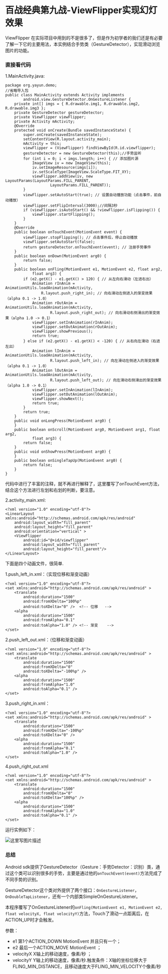 # 百战经典第九战-ViewFlipper实现幻灯效果

ViewFlipper 在实际项目中用到的不是很多了，但是作为初学者的我们还是有必要了解一下它的主要用法，本实例结合手势类（GestureDetector），实现滑动浏览图片的功能。

### 直接看代码

1.MainActivity.java:

```
package org.yayun.demo;  
//省略导入包
public class MainActivity extends Activity implements  
        android.view.GestureDetector.OnGestureListener {  
    private int[] imgs = { R.drawable.img1, R.drawable.img2, R.drawable.img3 };  
    private GestureDetector gestureDetector;  
    private ViewFlipper viewFlipper;  
    private Activity mActivity;  
    @Override  
    protected void onCreate(Bundle savedInstanceState) {  
        super.onCreate(savedInstanceState);  
        setContentView(R.layout.activity_main);  
        mActivity = this;  
        viewFlipper = (ViewFlipper) findViewById(R.id.viewflipper);  
        gestureDetector = new GestureDetector(this);//手势监听  
        for (int i = 0; i < imgs.length; i++) { // 添加图片源  
            ImageView iv = new ImageView(this);  
            iv.setImageResource(imgs[i]);  
            iv.setScaleType(ImageView.ScaleType.FIT_XY);  
            viewFlipper.addView(iv, new LayoutParams(LayoutParams.FILL_PARENT,  
                    LayoutParams.FILL_PARENT));  
        }  
        viewFlipper.setAutoStart(true); // 设置自动播放功能（点击事件，前自动播放）  
        viewFlipper.setFlipInterval(3000);//间隔3秒  
        if (viewFlipper.isAutoStart() && !viewFlipper.isFlipping()) {  
            viewFlipper.startFlipping();  
        }  
    }  
    @Override  
    public boolean onTouchEvent(MotionEvent event) {  
        viewFlipper.stopFlipping(); // 点击事件后，停止自动播放  
        viewFlipper.setAutoStart(false);  
        return gestureDetector.onTouchEvent(event); // 注册手势事件  
    }  
    public boolean onDown(MotionEvent arg0) {  
        return false;  
    }  
    public boolean onFling(MotionEvent e1, MotionEvent e2, float arg2,  
            float arg3) {  
        if (e2.getX() - e1.getX() > 120) { // 从左向右滑动（左进右出）  
            Animation rInAnim = AnimationUtils.loadAnimation(mActivity,  
                R.layout.push_right_in); // 向右滑动左侧进入的渐变效果（alpha 0.1 -> 1.0）  
            Animation rOutAnim = AnimationUtils.loadAnimation(mActivity,  
                    R.layout.push_right_out); // 向右滑动右侧滑出的渐变效果（alpha 1.0 -> 0.1）  
            viewFlipper.setInAnimation(rInAnim);  
            viewFlipper.setOutAnimation(rOutAnim);  
            viewFlipper.showPrevious();  
            return true;  
        } else if (e2.getX() - e1.getX() < -120) { // 从右向左滑动（右进左出）  
            Animation lInAnim = AnimationUtils.loadAnimation(mActivity,  
                    R.layout.push_left_in); // 向左滑动左侧进入的渐变效果（alpha 0.1 -> 1.0）  
            Animation lOutAnim = AnimationUtils.loadAnimation(mActivity,  
                    R.layout.push_left_out); // 向左滑动右侧滑出的渐变效果（alpha 1.0 -> 0.1）  
            viewFlipper.setInAnimation(lInAnim);  
            viewFlipper.setOutAnimation(lOutAnim);  
            viewFlipper.showNext();  
            return true;  
        }  
        return true;  
    }  
    public void onLongPress(MotionEvent arg0) {  
    }  
    public boolean onScroll(MotionEvent arg0, MotionEvent arg1, float arg2,  
            float arg3) {  
        return false;  
    }  
    public void onShowPress(MotionEvent arg0) {  
    }  
    public boolean onSingleTapUp(MotionEvent arg0) {  
        return false;  
    }  
} 
```

代码中进行了丰富的注释，就不再进行解释了，这里覆写了onTouchEvent方法，结合这个方法进行左划和右划的判断，要注意。

2.activity_main.xml:

```
<?xml version="1.0" encoding="utf-8"?>    
<LinearLayout xmlns:android="http://schemas.android.com/apk/res/android"    
    android:layout_width="fill_parent"    
    android:layout_height="fill_parent"    
    android:orientation="vertical" >    
    <ViewFlipper    
        android:id="@+id/viewflipper"    
        android:layout_width="fill_parent"    
        android:layout_height="fill_parent"/>    
</LinearLayout>  
```

下面是四个动画文件，很简单.

1.push_left_in.xml：（实现位移和渐变动画）

```
<?xml version="1.0" encoding="utf-8"?>      
<set xmlns:android="http://schemas.android.com/apk/res/android" >      
    <translate      
        android:duration="1500"      
        android:fromXDelta="100%p"      
        android:toXDelta="0" />  <!-- 位移   -->  
    <alpha      
        android:duration="1500"      
        android:fromAlpha="0.1"      
        android:toAlpha="1.0" /> <!-- 渐变    -->  
</set>   
```

2.push_left_out.xml：（位移和渐变动画）

```
<?xml version="1.0" encoding="utf-8"?>      
<set xmlns:android="http://schemas.android.com/apk/res/android" >      
    <translate      
        android:duration="1500"      
        android:fromXDelta="0"      
        android:toXDelta="-100%p" />      
    <alpha      
        android:duration="1500"      
        android:fromAlpha="1.0"      
        android:toAlpha="0.1" />      
</set>  
```

3.push_right_in.xml：

```
<?xml version="1.0" encoding="utf-8"?>      
<set xmlns:android="http://schemas.android.com/apk/res/android" >      
    <translate      
        android:duration="1500"      
        android:fromXDelta="-100%p"      
        android:toXDelta="0" />      
    <alpha      
        android:duration="1500"      
        android:fromAlpha="0.1"      
        android:toAlpha="1.0" />      
</set> 
```

4.push_right_out.xml

```
<?xml version="1.0" encoding="utf-8"?>      
<set xmlns:android="http://schemas.android.com/apk/res/android" >      
    <translate      
        android:duration="1500"      
        android:fromXDelta="0"      
        android:toXDelta="100%p" />      
    <alpha      
        android:duration="1500"      
        android:fromAlpha="1.0"      
        android:toAlpha="0.1" />      
</set>
```

运行实例如下：

![这里写图片描述](http://img.blog.csdn.net/20160314173215238)

### 总结

Android sdk提供了GestureDetector（Gesture：手势Detector：识别）类，通过这个类可以识别很多的手势，主要是通过他的`onTouchEvent(event)`方法完成了不同手势的识别。

GestureDetector这个类对外提供了两个接口：`OnGestureListener`，`OnDoubleTapListener`，还有一个内部类SimpleOnGestureListener。

本程序覆写了OnGestureListener的`onFling(MotionEvent e1, MotionEvent e2, float velocityX, float velocityY)`方法，Touch了滑动一点距离后，在ACTION_UP时才会触发。

参数：

- e1    第1个ACTION_DOWN MotionEvent 并且只有一个；
- e2    最后一个ACTION_MOVE MotionEvent    ；
- velocityX    X轴上的移动速度，像素/秒 ；
- velocityY    Y轴上的移动速度，像素/秒.触发条件：X轴的坐标位移大于FLING_MIN_DISTANCE，且移动速度大于FLING_MIN_VELOCITY个像素/秒
 